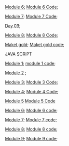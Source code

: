 [Module 6](https://umberban.github.io/boot_camp/html-css/module_6/);
[Module 6 Code](https://github.com/Umberban/boot_camp/tree/master/html-css/module_6);

[Module 7](https://umberban.github.io/boot_camp/html-css/module_7/);
[Module 7 Code](https://github.com/Umberban/boot_camp/tree/master/html-css/module_7);

[Day 09](https://umberban.github.io/boot_camp/Day/day09/);

[Module 8](https://umberban.github.io/boot_camp/html-css/module_8/);
[Module 8 Code](https://github.com/Umberban/boot_camp/tree/master/html-css/module_8);

[Maket gold](https://umberban.github.io/boot_camp/Day/day11/maket);
[Maket gold code](https://github.com/Umberban/boot_camp/tree/master/Day/day11/maket);

JAVA SCRIPT

[Module 1](https://umberban.github.io/boot_camp/JavaScript/module_1/module_1);
[module 1 code](https://github.com/Umberban/boot_camp/tree/master/JavaScript/module_1/module_1);

[Module 2](https://umberban.github.io/boot_camp/JavaScript/module_2/module_2) ;


[Module 3](https://umberban.github.io/boot_camp/JavaScript/module_3/module_3);
[Module 3 Code](https://github.com/Umberban/boot_camp/tree/master/JavaScript/module_3/module_3);


[Module 4](https://umberban.github.io/boot_camp/JavaScript/module_4);
[Module 4 Code](https://github.com/Umberban/boot_camp/tree/master/JavaScript/module_4);



[Module 5](https://umberban.github.io/boot_camp/JavaScript/module_5)
[Module 5 Code](https://github.com/Umberban/boot_camp/tree/master/JavaScript/module_5)



[Module 6](https://umberban.github.io/boot_camp/JavaScript/module_6);
[Module 6 code](https://github.com/Umberban/boot_camp/tree/master/JavaScript/module_6);




[Module 7](https://umberban.github.io/boot_camp/JavaScript/module_7);
[Module 7 code](https://github.com/Umberban/boot_camp/tree/master/JavaScript/module_7);


[Module 8](https://umberban.github.io/boot_camp/JavaScript/module_8);
[Module 8 code](https://github.com/Umberban/boot_camp/tree/master/JavaScript/module_8);

[Module 9](https://umberban.github.io/boot_camp/JavaScript/module_9);
[Module 9 code](https://github.com/Umberban/boot_camp/tree/master/JavaScript/module_9);


